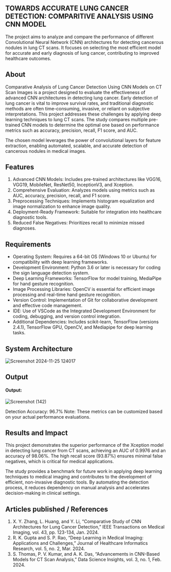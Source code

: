 ## TOWARDS ACCURATE LUNG CANCER DETECTION: COMPARITIVE ANALYSIS USING CNN MODEL

The project aims to analyze and compare the performance of different Convolutional Neural Network (CNN) architectures for detecting cancerous nodules in lung CT scans. It focuses on selecting the most efficient model for accurate and early diagnosis of lung cancer, contributing to improved healthcare outcomes.


## About
<!--Detailed Description about the project-->
Comparative Analysis of Lung Cancer Detection Using CNN Models on CT Scan Images is a project designed to evaluate the effectiveness of advanced CNN architectures in detecting lung cancer. Early detection of lung cancer is vital to improve survival rates, and traditional diagnostic methods are often time-consuming, invasive, or reliant on subjective interpretations. This project addresses these challenges by applying deep learning techniques to lung CT scans. The study compares multiple pre-trained CNN models to determine the optimal one based on performance metrics such as accuracy, precision, recall, F1 score, and AUC.

The chosen model leverages the power of convolutional layers for feature extraction, enabling automated, scalable, and accurate detection of cancerous nodules in medical images.


## Features
<!--List the features of the project as shown below-->
1. Advanced CNN Models: Includes pre-trained architectures like VGG16, VGG19, MobileNet, ResNet50, InceptionV3, and Xception.
2. Comprehensive Evaluation: Analyzes models using metrics such as AUC, accuracy, precision, recall, and F1 score.
3. Preprocessing Techniques: Implements histogram equalization and image normalization to enhance image quality.
4. Deployment-Ready Framework: Suitable for integration into healthcare diagnostic tools.
5. Reduced False Negatives: Prioritizes recall to minimize missed diagnoses.

## Requirements
<!--List the requirements of the project as shown below-->
* Operating System: Requires a 64-bit OS (Windows 10 or Ubuntu) for compatibility with deep learning frameworks.
* Development Environment: Python 3.6 or later is necessary for coding the sign language detection system.
* Deep Learning Frameworks: TensorFlow for model training, MediaPipe for hand gesture recognition.
* Image Processing Libraries: OpenCV is essential for efficient image processing and real-time hand gesture recognition.
* Version Control: Implementation of Git for collaborative development and effective code management.
* IDE: Use of VSCode as the Integrated Development Environment for coding, debugging, and version control integration.
* Additional Dependencies: Includes scikit-learn, TensorFlow (versions 2.4.1), TensorFlow GPU, OpenCV, and Mediapipe for deep learning tasks.

## System Architecture
<!--Embed the system architecture diagram as shown below-->
![Screenshot 2024-11-25 124017](https://github.com/user-attachments/assets/e5437185-008c-45b1-99aa-7dc158509367)


## Output

<!--Embed the Output picture at respective places as shown below as shown below-->
#### Output:

![Screenshot (142)](https://github.com/user-attachments/assets/9d41df56-2c40-4ffc-9b98-c5a30ece1d36)


Detection Accuracy: 96.7%
Note: These metrics can be customized based on your actual performance evaluations.


## Results and Impact
<!--Give the results and impact as shown below-->
This project demonstrates the superior performance of the Xception model in detecting lung cancer from CT scans, achieving an AUC of 0.9976 and an accuracy of 98.06%. The high recall score (93.87%) ensures minimal false negatives, which is critical for medical applications.

The study provides a benchmark for future work in applying deep learning techniques to medical imaging and contributes to the development of efficient, non-invasive diagnostic tools. By automating the detection process, it reduces dependency on manual analysis and accelerates decision-making in clinical settings.


## Articles published / References
1. X. Y. Zhang, L. Huang, and Y. Li, “Comparative Study of CNN Architectures for Lung Cancer Detection,” IEEE Transactions on Medical Imaging, vol. 43, pp. 123-134, Jan. 2024.
2. R. K. Gupta and S. P. Rao, “Deep Learning in Medical Imaging: Applications and Challenges,” Journal of Healthcare Informatics Research, vol. 5, no. 2, Mar. 2024.
3. S. Thomas, P. V. Kumar, and A. K. Das, “Advancements in CNN-Based Models for CT Scan Analysis,” Data Science Insights, vol. 3, no. 1, Feb. 2024.



